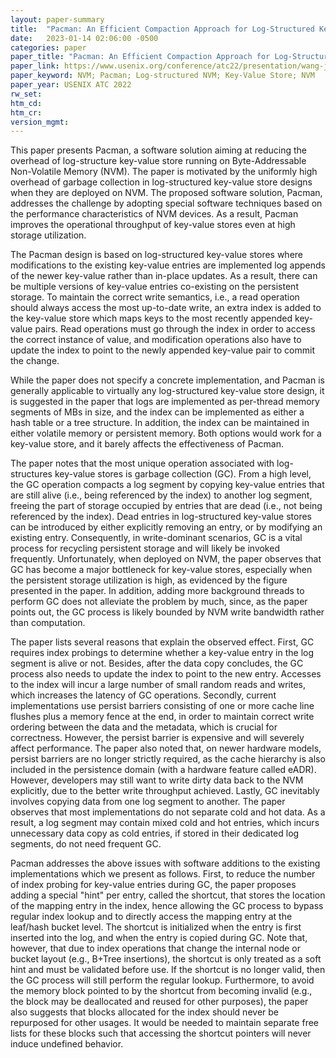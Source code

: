 ```yaml
---
layout: paper-summary
title:  "Pacman: An Efficient Compaction Approach for Log-Structured Key-Value Store on Persistent Memory"
date:   2023-01-14 02:06:00 -0500
categories: paper
paper_title: "Pacman: An Efficient Compaction Approach for Log-Structured Key-Value Store on Persistent Memory"
paper_link: https://www.usenix.org/conference/atc22/presentation/wang-jing
paper_keyword: NVM; Pacman; Log-structured NVM; Key-Value Store; NVM
paper_year: USENIX ATC 2022
rw_set:
htm_cd:
htm_cr:
version_mgmt:
---
```


This paper presents Pacman, a software solution aiming at reducing the overhead of log-structure key-value store
running on Byte-Addressable Non-Volatile Memory (NVM). The paper is motivated by the uniformly high overhead of garbage 
collection in log-structured key-value store designs when they are deployed on NVM. The proposed software 
solution, Pacman, addresses the challenge by adopting special software techniques based on the performance 
characteristics of NVM devices. As a result, Pacman improves the operational throughput of key-value stores even
at high storage utilization.

The Pacman design is based on log-structured key-value stores where modifications to the existing key-value entries are 
implemented log appends of the newer key-value rather than in-place updates. As a result, there can be multiple 
versions of key-value entries
co-existing on the persistent storage. To maintain the correct write semantics, i.e., a read operation should always 
access the most up-to-date write, an extra index is added to the key-value store which maps keys to the most recently
appended key-value pairs. Read operations must go through the index in order to access the correct instance of 
value, and modification operations also have to update the index to point to the newly appended key-value pair 
to commit the change. 

While the paper does not specify a concrete implementation, and Pacman is generally applicable to virtually any
log-structured key-value store design, it is suggested in the paper that logs are implemented as per-thread 
memory segments of MBs in size, and the index can be implemented as either a hash table or a tree structure.
In addition, the index can be maintained in either volatile memory or persistent memory. Both options would 
work for a key-value store, and it barely affects the effectiveness of Pacman.

The paper notes that the most unique operation associated with log-structures key-value stores is garbage collection 
(GC).
From a high level, the GC operation compacts a log segment by copying key-value entries that are still alive (i.e.,
being referenced by the index) to another log segment, freeing the part of storage occupied by entries that are 
dead (i.e., not being referenced by the index). Dead entries in log-structured key-value stores can be introduced 
by either explicitly removing an entry, or by modifying an existing entry. 
Consequently, in write-dominant scenarios, GC is a vital process for recycling persistent storage and will likely be
invoked frequently.
Unfortunately, when deployed on NVM, the paper observes that GC has become a major bottleneck for key-value stores,
especially when the persistent storage utilization is high, as evidenced by the figure presented in the paper. 
In addition, adding more background threads to perform GC does not alleviate the problem by much, since, as the 
paper points out, the GC process is likely bounded by NVM write bandwidth rather than computation.

The paper lists several reasons that explain the observed effect. First, GC requires index probings to
determine whether a key-value entry in the log segment is alive or not. Besides, after the data copy concludes, the 
GC process also needs to update the index to point to the new entry. Accesses to the index will incur a large number 
of small random reads and writes, which increases the latency of GC operations.
Secondly, current implementations use persist barriers consisting of one or more cache line flushes plus a memory 
fence at the end, in order to maintain correct write ordering between the data and the metadata, which is crucial
for correctness. However, the persist barrier is expensive and will severely affect performance. The paper also noted
that, on newer hardware models, persist barriers are no longer strictly required, as the cache hierarchy is also
included in the persistence domain (with a hardware feature called eADR). However, developers may still want to 
write dirty data back to the NVM explicitly, due to the better write throughput achieved. 
Lastly, GC inevitably involves copying data from one log segment to another. The paper observes that most 
implementations do not separate cold and hot data. As a result, a log segment may contain mixed cold and hot entries,
which incurs unnecessary data copy as cold entries, if stored in their dedicated log segments, do not need frequent GC. 

Pacman addresses the above issues with software additions to the existing implementations which we present as follows.
First, to reduce the number of index probing for key-value entries during GC, the paper proposes adding a special
"hint" per entry, called the shortcut, that stores the location of the mapping entry in the index, hence allowing the
GC process to bypass regular index lookup and to directly access the mapping entry at the leaf/hash bucket level. 
The shortcut is initialized when the entry is first inserted into the log, and when the entry is copied during GC.
Note that, however, that due to index operations that change the internal node or bucket layout (e.g., B+Tree 
insertions), the shortcut is only treated as a soft hint and must be validated before use. If the shortcut is 
no longer valid, then the GC process will still perform the regular lookup.
Furthermore, to avoid the memory block pointed to by the shortcut from becoming invalid (e.g., the block may be
deallocated and reused for other purposes), the paper also suggests that blocks allocated for the index should never
be repurposed for other usages. It would be needed to maintain separate free lists for these blocks such that
accessing the shortcut pointers will never induce undefined behavior.
